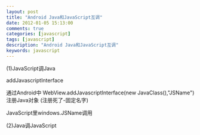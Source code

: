 ```yaml
---
layout: post
title: "Android Java和JavaScript互调"
date: 2012-01-05 15:13:00 
comments: true
categories: [javascript]
tags: [javascript]
description: "Android Java和JavaScript互调"
keywords: javascript
---
```



 
  (1)JavaScript调Java
 
 
  addJavascriptInterface
 
 
  通过Android中 WebView.addJavascriptInterface(new JavaClass(),"JSName")注册Java对象 (注册死了-固定名字)
 
 
  JavaScript里windows.JSName调用
 
 
  (2)Java调JavaScript
 


